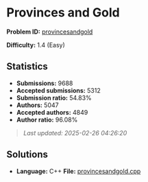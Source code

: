 # Provinces and Gold

**Problem ID:** [provincesandgold](https://open.kattis.com/problems/provincesandgold)

**Difficulty:** 1.4 (Easy)

## Statistics

- **Submissions:** 9688
- **Accepted submissions:** 5312
- **Submission ratio:** 54.83%
- **Authors:** 5047
- **Accepted authors:** 4849
- **Author ratio:** 96.08%

> *Last updated: 2025-02-26 04:26:20*

## Solutions

- **Language:** C++
  **File:** [provincesandgold.cpp](./provincesandgold.cpp)
